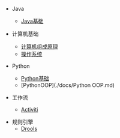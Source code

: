 
* Java

  * [Java基础](./docs/JavaSE.md)
* 计算机基础

  * [计算机组成原理](./docs/PrincipleOfComputerComposition.md)
  * [操作系统](./docs/OS.md)
* Python
  - [Python基础](./docs/Python.md)
  - [PythonOOP](./docs/Python OOP.md)
* 工作流
  - [Activiti](./docs/Activiti.md)

- 规则引擎
  - [Drools](./docs/Drools.md)